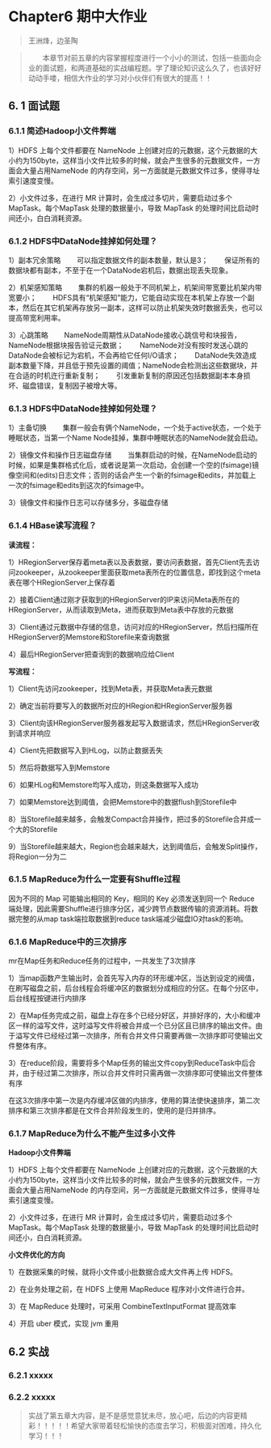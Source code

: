 # Chapter6 期中大作业

> 王洲烽，边圣陶

> &emsp;&emsp;本章节对前五章的内容掌握程度进行一个小小的测试，包括一些面向企业的面试题，和两道基础的实战编程题。学了理论知识这么久了，也该好好动动手喽，相信大作业的学习对小伙伴们有很大的提高！！

## 6. 1 面试题

### 6.1.1 简述Hadoop小文件弊端

1）HDFS 上每个文件都要在 NameNode 上创建对应的元数据，这个元数据的大小约为150byte，这样当小文件比较多的时候，就会产生很多的元数据文件，一方面会大量占用NameNode 的内存空间，另一方面就是元数据文件过多，使得寻址索引速度变慢。

2）小文件过多，在进行 MR 计算时，会生成过多切片，需要启动过多个 MapTask。每个MapTask 处理的数据量小，导致 MapTask 的处理时间比启动时间还小，白白消耗资源。

### 6.1.2 HDFS中DataNode挂掉如何处理？

1）副本冗余策略
  可以指定数据文件的副本数量，默认是3；
  保证所有的数据块都有副本，不至于在一个DataNode宕机后，数据出现丢失现象。

2）机架感知策略
  集群的机器一般处于不同机架上，机架间带宽要比机架内带宽要小；
  HDFS具有“机架感知”能力，它能自动实现在本机架上存放一个副本，然后在其它机架再存放另一副本，这样可以防止机架失效时数据丢失，也可以提高带宽利用率。

3）心跳策略
  NameNode周期性从DataNode接收心跳信号和块报告，NameNode根据块报告验证元数据；
  NameNode对没有按时发送心跳的DataNode会被标记为宕机，不会再给它任何I/O请求；
  DataNode失效造成副本数量下降，并且低于预先设置的阈值；NameNode会检测出这些数据块，并在合适的时机迕行重新复制；
  引发重新复制的原因还包括数据副本本身损坏、磁盘错误，复制因子被增大等。

### 6.1.3 HDFS中DataNode挂掉如何处理？

1）主备切换
  集群一般会有俩个NameNode，一个处于active状态，一个处于睡眠状态，当第一个Name Node挂掉，集群中睡眠状态的NameNode就会启动。

2）镜像文件和操作日志磁盘存储
  当集群启动的时候，在NameNode启动的时候，如果是集群格式化后，或者说是第一次启动，会创建一个空的(fsimage)镜像空间和(edits)日志文件；否则的话会产生一个新的fsimage和edits，并加载上一次的fsimage和edits到这次的fsimage中。

3）镜像文件和操作日志可以存储多分，多磁盘存储

### 6.1.4 HBase读写流程？

**读流程：**

1）HRegionServer保存着meta表以及表数据，要访问表数据，首先Client先去访问zookeeper，从zookeeper里面获取meta表所在的位置信息，即找到这个meta表在哪个HRegionServer上保存着

2）接着Client通过刚才获取到的HRegionServer的IP来访问Meta表所在的HRegionServer，从而读取到Meta，进而获取到Meta表中存放的元数据

3）Client通过元数据中存储的信息，访问对应的HRegionServer，然后扫描所在HRegionServer的Memstore和Storefile来查询数据

4）最后HRegionServer把查询到的数据响应给Client

**写流程：**

1）Client先访问zookeeper，找到Meta表，并获取Meta表元数据

2）确定当前将要写入的数据所对应的HRegion和HRegionServer服务器

3）Client向该HRegionServer服务器发起写入数据请求，然后HRegionServer收到请求并响应

4）Client先把数据写入到HLog，以防止数据丢失

5）然后将数据写入到Memstore

6）如果HLog和Memstore均写入成功，则这条数据写入成功

7）如果Memstore达到阈值，会把Memstore中的数据flush到Storefile中

8）当Storefile越来越多，会触发Compact合并操作，把过多的Storefile合并成一个大的Storefile

9）当Storefile越来越大，Region也会越来越大，达到阈值后，会触发Split操作，将Region一分为二

### 6.1.5 MapReduce为什么一定要有Shuffle过程

因为不同的 Map 可能输出相同的 Key，相同的 Key 必须发送到同一个 Reduce 端处理，因此需要Shuffle进行排序分区，减少跨节点数据传输的资源消耗。将数据完整的从map task端拉取数据到reduce task端减少磁盘IO对task的影响。

### 6.1.6 MapReduce中的三次排序

mr在Map任务和Reduce任务的过程中，一共发生了3次排序

1）当map函数产生输出时，会首先写入内存的环形缓冲区，当达到设定的阀值，在刷写磁盘之前，后台线程会将缓冲区的数据划分成相应的分区。在每个分区中，后台线程按键进行内排序

2）在Map任务完成之前，磁盘上存在多个已经分好区，并排好序的，大小和缓冲区一样的溢写文件，这时溢写文件将被合并成一个已分区且已排序的输出文件。由于溢写文件已经经过第一次排序，所有合并文件只需要再做一次排序即可使输出文件整体有序。

3）在reduce阶段，需要将多个Map任务的输出文件copy到ReduceTask中后合并，由于经过第二次排序，所以合并文件时只需再做一次排序即可使输出文件整体有序

在这3次排序中第一次是内存缓冲区做的内排序，使用的算法使快速排序，第二次排序和第三次排序都是在文件合并阶段发生的，使用的是归并排序。

### 6.1.7 MapReduce为什么不能产生过多小文件

**Hadoop小文件弊端**

1）HDFS 上每个文件都要在 NameNode 上创建对应的元数据，这个元数据的大小约为150byte，这样当小文件比较多的时候，就会产生很多的元数据文件，一方面会大量占用NameNode 的内存空间，另一方面就是元数据文件过多，使得寻址索引速度变慢。

2）小文件过多，在进行 MR 计算时，会生成过多切片，需要启动过多个 MapTask。每个MapTask 处理的数据量小，导致 MapTask 的处理时间比启动时间还小，白白消耗资源。

**小文件优化的方向**

1）在数据采集的时候，就将小文件或小批数据合成大文件再上传 HDFS。

2）在业务处理之前，在 HDFS 上使用 MapReduce 程序对小文件进行合并。

3）在 MapReduce 处理时，可采用 CombineTextInputFormat 提高效率

4）开启 uber 模式，实现 jvm 重用

## 6.2 实战

### 6.2.1 xxxxx



### 6.2.2 xxxxx





> 实战了第五章大内容，是不是感觉意犹未尽，放心吧，后边的内容更精彩！！！！！希望大家带着轻松愉快的态度去学习，积极面对困难，持久化学习！！！

